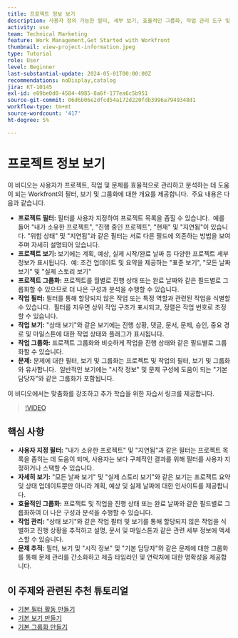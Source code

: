 ```yaml
---
title: 프로젝트 정보 보기
description: 사용자 정의 가능한 필터, 세부 보기, 효율적인 그룹화, 작업 관리 도구 및 문제 추적 기능을 사용하여 프로젝트 워크플로를 간소화하여 조직과 명확성을 개선합니다.
activity: use
team: Technical Marketing
feature: Work Management,Get Started with Workfront
thumbnail: view-project-information.jpeg
type: Tutorial
role: User
level: Beginner
last-substantial-update: 2024-05-01T00:00:00Z
recommendations: noDisplay,catalog
jira: KT-10145
exl-id: e89be0d0-4584-4985-8a6f-177ea6c5b951
source-git-commit: 06d6b06e2dfcd54a172d220fdb3996a7949348d1
workflow-type: tm+mt
source-wordcount: '417'
ht-degree: 5%

---
```


# 프로젝트 정보 보기

이 비디오는 사용자가 프로젝트, 작업 및 문제를 효율적으로 관리하고 분석하는 데 도움이 되는 Workfront의 필터, 보기 및 그룹화에 대한 개요를 제공합니다. &#x200B; 주요 내용은 다음과 같습니다.

* **프로젝트 필터:** 필터를 사용자 지정하여 프로젝트 목록을 좁힐 수 있습니다. &#x200B; 예를 들어 &quot;내가 소유한 프로젝트&quot;, &quot;진행 중인 프로젝트&quot;, &quot;현재&quot; 및 &quot;지연됨&quot;이 있습니다&#x200B;. &quot;위험 상태&quot; 및 &quot;지연됨&quot;과 같은 필터는 서로 다른 필드에 의존하는 방법을 보여 주며 자세히 설명되어 있습니다.
* **프로젝트 보기:** 보기에는 계획, 예상, 실제 시작/완료 날짜 등 다양한 프로젝트 세부 정보가 표시됩니다. &#x200B; 예: 조건 업데이트 및 요약을 제공하는 &quot;표준 보기&quot;, &quot;모든 날짜 보기&quot; 및 &quot;실제 스토리 보기&quot; &#x200B;
* **프로젝트 그룹화:** 프로젝트를 월별로 진행 상태 또는 완료 날짜와 같은 필드별로 그룹화할 수 있으므로 더 나은 구성과 분석을 수행할 수 있습니다. &#x200B;
* **작업 필터:** 필터를 통해 할당되지 않은 작업 또는 특정 역할과 관련된 작업을 식별할 수 있습니다. &#x200B; 필터를 지우면 상위 작업 구조가 표시되고, 정렬은 작업 번호로 조정할 수 있습니다. &#x200B;
* **작업 보기:** &quot;상태 보기&quot;와 같은 보기에는 진행 상황, 댓글, 문서, 문제, 승인, 중요 경로 및 마일스톤에 대한 작업 상태와 플래그가 표시됩니다.
* **작업 그룹화:** 프로젝트 그룹화와 비슷하게 작업을 진행 상태와 같은 필드별로 그룹화할 수 있습니다. &#x200B;
* **문제:** 문제에 대한 필터, 보기 및 그룹화는 프로젝트 및 작업의 필터, 보기 및 그룹화와 유사합니다. &#x200B; 일반적인 보기에는 &quot;시작 정보&quot; 및 문제 구성에 도움이 되는 &quot;기본 담당자&quot;와 같은 그룹화가 포함됩니다. &#x200B;

이 비디오에서는 맞춤화를 강조하고 추가 학습을 위한 자습서 링크를 제공합니다. &#x200B;

>[!VIDEO](https://video.tv.adobe.com/v/3428815/?quality=12&learn=on&enablevpops)

## 핵심 사항

* **사용자 지정 필터:** &quot;내가 소유한 프로젝트&quot; 및 &quot;지연됨&quot;과 같은 필터는 프로젝트 목록을 좁히는 데 도움이 되며, 사용자는 보다 구체적인 결과를 위해 필터를 사용자 지정하거나 스택할 수 있습니다. &#x200B;
* **자세히 보기:** &quot;모든 날짜 보기&quot; 및 &quot;실제 스토리 보기&quot;와 같은 보기는 프로젝트 요약 및 상태 업데이트뿐만 아니라 계획, 예상 및 실제 날짜에 대한 인사이트를 제공합니다. &#x200B;
* **효율적인 그룹화:** 프로젝트 및 작업을 진행 상태 또는 완료 날짜와 같은 필드별로 그룹화하여 더 나은 구성과 분석을 수행할 수 있습니다. &#x200B;
* **작업 관리:** &quot;상태 보기&quot;와 같은 작업 필터 및 보기를 통해 할당되지 않은 작업을 식별하고 진행 상황을 추적하고 설명, 문서 및 마일스톤과 같은 관련 세부 정보에 액세스할 수 있습니다. &#x200B;
* **문제 추적:** 필터, 보기 및 &quot;시작 정보&quot; 및 &quot;기본 담당자&quot;와 같은 문제에 대한 그룹화를 통해 문제 관리를 간소화하고 제출 타임라인 및 연락처에 대한 명확성을 제공합니다. &#x200B;




## 이 주제와 관련된 추천 튜토리얼

* [기본 필터 활동 만들기](/help/reporting/basic-reporting/create-a-basic-filter-activity.md)
* [기본 보기 만들기](/help/reporting/basic-reporting/create-a-basic-view.md)
* [기본 그룹화 만들기](/help/reporting/basic-reporting/create-a-basic-grouping.md)

